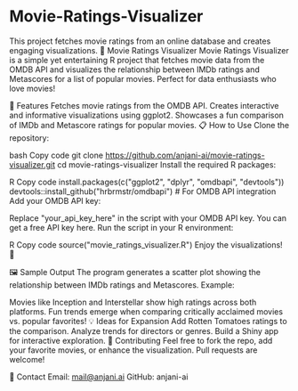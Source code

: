 # Movie-Ratings-Visualizer
This project fetches movie ratings from an online database and creates engaging visualizations.
🎥 Movie Ratings Visualizer
Movie Ratings Visualizer is a simple yet entertaining R project that fetches movie data from the OMDB API and visualizes the relationship between IMDb ratings and Metascores for a list of popular movies. Perfect for data enthusiasts who love movies!

🚀 Features
Fetches movie ratings from the OMDB API.
Creates interactive and informative visualizations using ggplot2.
Showcases a fun comparison of IMDb and Metascore ratings for popular movies.
📋 How to Use
Clone the repository:

bash
Copy code
git clone https://github.com/anjani-ai/movie-ratings-visualizer.git
cd movie-ratings-visualizer
Install the required R packages:

R
Copy code
install.packages(c("ggplot2", "dplyr", "omdbapi", "devtools"))
devtools::install_github("hrbrmstr/omdbapi")  # For OMDB API integration
Add your OMDB API key:

Replace "your_api_key_here" in the script with your OMDB API key.
You can get a free API key here.
Run the script in your R environment:

R
Copy code
source("movie_ratings_visualizer.R")
Enjoy the visualizations! 🎨

🖼 Sample Output
The program generates a scatter plot showing the relationship between IMDb ratings and Metascores.
Example:

Movies like Inception and Interstellar show high ratings across both platforms.
Fun trends emerge when comparing critically acclaimed movies vs. popular favorites!
💡 Ideas for Expansion
Add Rotten Tomatoes ratings to the comparison.
Analyze trends for directors or genres.
Build a Shiny app for interactive exploration.
🤝 Contributing
Feel free to fork the repo, add your favorite movies, or enhance the visualization. Pull requests are welcome!

📧 Contact
Email: mail@anjani.ai
GitHub: anjani-ai
